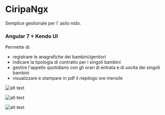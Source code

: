# CiripaNgx

Semplice gestionale per l' asilo nido.

### Angular 7 + Kendo UI

Permette di:
- registrare le anagrafiche dei bambini/genitori
- indicare la tipologia di contratto per i singoli bambini
- gestire l'appello quotidiano con gli orari di entrata e di uscita dei singoli bambini
- visualizzare e stampare in pdf il riepilogo ore mensile

![alt text](https://i.imgur.com/pXUHcBg.png)

![alt text](https://i.imgur.com/KMHXbTP.png)

![alt text](https://i.imgur.com/xjMelkY.png)


